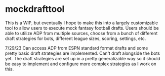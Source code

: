 # mockdrafttool
This is a WIP, but eventually I hope to make this into a largely customizable tool to allow users to execute mock fantasy football drafts. Users should be able to utilize ADP from multiple sources, choose from a bunch of different draft strategies for bots, different league sizes, scoring, settings, etc.

7/29/23
Can access ADP from ESPN standard format drafts and some pretty basic draft strategies are implemented. Can't draft alongside the bots yet. The draft strategies are set up in a pretty generalizable way so it should be easy to implement and configure more complex strategies as I work on this.
